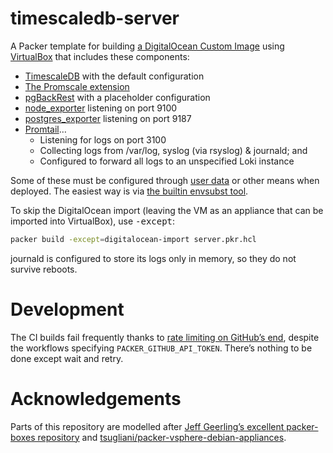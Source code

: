 # timescaledb-server

A Packer template for building [a DigitalOcean Custom Image](https://docs.digitalocean.com/products/images/custom-images/) using [VirtualBox](https://www.virtualbox.org/) that includes these components:

* [TimescaleDB](https://www.timescale.com/) with the default configuration
* [The Promscale extension](https://www.timescale.com/promscale)
* [pgBackRest](https://pgbackrest.org/) with a placeholder configuration
* [node_exporter](https://github.com/prometheus/node_exporter) listening on port 9100
* [postgres_exporter](https://github.com/prometheus-community/postgres_exporter/) listening on port 9187
* [Promtail](https://grafana.com/docs/loki/latest/clients/promtail/)…
  * Listening for logs on port 3100
  * Collecting logs from /var/log, syslog (via rsyslog) & journald; and
  * Configured to forward all logs to an unspecified Loki instance

Some of these must be configured through [user data](https://docs.digitalocean.com/products/droplets/how-to/provide-user-data/) or other means when deployed. The easiest way is via [the builtin envsubst tool](https://manpages.debian.org/bullseye/gettext-base/envsubst.1.en.html).

To skip the DigitalOcean import (leaving the VM as an appliance that can be imported into VirtualBox), use <kbd>-except</kbd>:

```bash
packer build -except=digitalocean-import server.pkr.hcl
```

journald is configured to store its logs only in memory, so they do not survive reboots.

# Development

The CI builds fail frequently thanks to [rate limiting on GitHub’s end](https://github.com/hashicorp/packer/issues/11259), despite the workflows specifying `PACKER_GITHUB_API_TOKEN`. There’s nothing to be done except wait and retry.

# Acknowledgements

Parts of this repository are modelled after [Jeff Geerling’s excellent packer-boxes repository](https://github.com/geerlingguy/packer-boxes) and [tsugliani/packer-vsphere-debian-appliances](https://github.com/tsugliani/packer-vsphere-debian-appliances).

